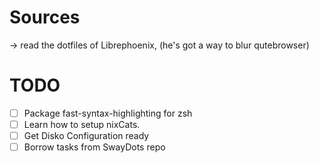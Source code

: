 # Sources 
-> read the dotfiles of Librephoenix, (he's got a way to blur qutebrowser)

# TODO
- [ ] Package fast-syntax-highlighting for zsh
- [ ] Learn how to setup nixCats.
- [ ] Get Disko Configuration ready
- [ ] Borrow tasks from SwayDots repo
